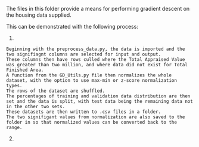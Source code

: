 
The files in this folder provide a means for performing gradient descent on the housing data supplied.

This can be demonstrated with the following process:

1.

	Beginning with the preprocess_data.py, the data is imported and the two signifiagnt columns are selected for input and output.
	These columns then have rows culled where the Total Appraised Value was greater than two million, and where data did not exist for Total Finished Area.
	A function from the GD_Utils.py file then normalizes the whole dataset, with the option to use max-min or z-score normalization types.
	The rows of the dataset are shuffled.
	The percentages of training and validation data distribution are then set and the data is split, with test data being the remaining data not in the other two sets.
	These datasets are then written to .csv files in a folder.
	The two signifigant values from normalization are also saved to the folder in so that normalized values can be converted back to the range.

2. 
		
	
